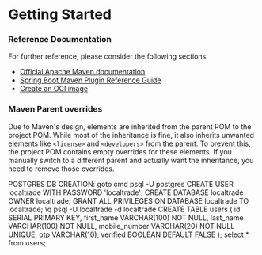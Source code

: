 # Getting Started

### Reference Documentation
For further reference, please consider the following sections:

* [Official Apache Maven documentation](https://maven.apache.org/guides/index.html)
* [Spring Boot Maven Plugin Reference Guide](https://docs.spring.io/spring-boot/3.5.0/maven-plugin)
* [Create an OCI image](https://docs.spring.io/spring-boot/3.5.0/maven-plugin/build-image.html)

### Maven Parent overrides

Due to Maven's design, elements are inherited from the parent POM to the project POM.
While most of the inheritance is fine, it also inherits unwanted elements like `<license>` and `<developers>` from the parent.
To prevent this, the project POM contains empty overrides for these elements.
If you manually switch to a different parent and actually want the inheritance, you need to remove those overrides.

POSTGRES DB CREATION:
goto cmd
psql -U postgres
CREATE USER localtrade WITH PASSWORD 'localtrade';
CREATE DATABASE localtrade OWNER localtrade;
GRANT ALL PRIVILEGES ON DATABASE localtrade TO localtrade;
\q
psql -U localtrade -d localtrade
CREATE TABLE users (
id SERIAL PRIMARY KEY,
first_name VARCHAR(100) NOT NULL,
last_name VARCHAR(100) NOT NULL,
mobile_number VARCHAR(20) NOT NULL UNIQUE,
otp VARCHAR(10),
verified BOOLEAN DEFAULT FALSE
);
select * from users;
